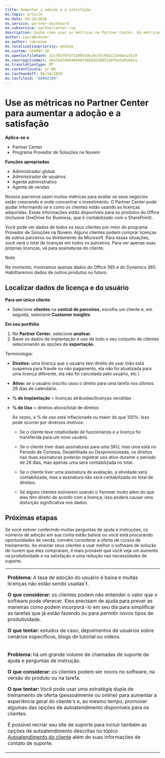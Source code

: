 ```yaml
---
title: Aumentar a adoção e a satisfação
ms.topic: article
ms.date: 05/18/2020
ms.service: partner-dashboard
ms.subservice: partnercenter-csp
description: Saiba como usar as métricas no Partner Center. As métricas podem mostrar se sua empresa está crescendo, como os clientes usam suas licenças e onde concentrar o investimento.
author: LauraBrenner
ms.author: labrenne
ms.localizationpriority: medium
ms.custom: SEOMAY.20
ms.openlocfilehash: 32c765797af31095ddec0c43c9bb132b68e1d319
ms.sourcegitcommit: e0a1b4506840486f4bb82620051e0f6a5e81662a
ms.translationtype: MT
ms.contentlocale: pt-BR
ms.lasthandoff: 06/18/2020
ms.locfileid: "84992109"
---
```

# <a name="use-metrics-in-partner-center-to-increase-adoption-and-satisfaction"></a>Use as métricas no Partner Center para aumentar a adoção e a satisfação

**Aplica-se a**

- Partner Center
- Programa Provedor de Soluções na Nuvem

**Funções apropriadas**

- Administrador global
- Administrador de usuários
- Agente administrativo
- Agente de vendas

Nossos parceiros usam muitos métricas para avaliar se seus negócios estão crescendo e onde concentrar o investimento. O Partner Center pode ajudar informando se e como os clientes estão usando as licenças adquiridas. Essas informações estão disponíveis para os produtos do Office (inclusive OneDrive for Business, que é contabilizado com o SharePoint).

Você pode ver dados de todos os seus clientes por meio do programa Provedor de Soluções na Nuvem. Alguns clientes podem comprar licenças de outros parceiros ou diretamente da Microsoft. Para essas situações, você verá o total de licenças em todos os parceiros. Para ver apenas suas próprias licenças, vá para assinaturas do cliente.

> [!NOTE]  
>  No momento, mostramos apenas dados do Office 365 e do Dynamics 365. Habilitaremos dados de outros produtos no futuro.

## <a name="find-license-and-user-data"></a>Localizar dados de licença e do usuário


**Para um único cliente**

- Selecione **clientes** na **central de parceiros**, escolha um cliente e, em seguida, selecione **Customer insights**.

**Em seu portfólio**

1.  No **Partner Center**, selecione **analisar**.
2.  Baixe os dados de implantação e uso de todo o seu conjunto de clientes selecionando as opções de **exportação**.

Terminologia:

- **Direitos:** uma licença que o usuário tem direito de usar (não está suspensa para fraude ou não pagamento, ela não foi atualizada para uma licença diferente, ela não foi cancelada pelo usuário, etc.)

- **Ativo:** se o usuário inscrito usou o direito para uma tarefa nos últimos 28 dias de calendário.

- **% de Implantação** = licenças atribuídas/licenças vendidas

- **% de Uso** = direitos ativos/total de direitos

   Às vezes, a % de uso está inflacionada ou maior do que 100%. Isso pode ocorrer por diversos motivos:

   - Se o cliente teve rotatividade de funcionários e a licença foi transferida para um novo usuário.

   - Se o cliente tiver duas assinaturas para uma SKU, mas uma está no Período de Cortesia, Desabilitada ou Desprovisionada, os direitos nas duas assinaturas poderão registrar uso ativo durante o período de 28 dias, mas apenas uma será contabilizada no total.

   - Se o cliente tiver uma assinatura de avaliação, a atividade será contabilizada, mas a assinatura não será contabilizada no total de direitos.

   - Se alguns clientes estiverem usando o Yammer muito além do que eles têm direito de acordo com a licença, isso poderá causar uma distorção significativa nos dados.

## <a name="next-steps"></a>Próximas etapas

Se você estiver conferindo muitas perguntas de ajuda e instruções, os números de adoção em sua conta estão baixos ou você está procurando oportunidades de venda, convém considerar a oferta de cursos de treinamento. Ao ensinar seus clientes a usar melhor o software de solução de nuvem que eles compraram, é mais provável que você veja um aumento na produtividade e na satisfação e uma redução nas necessidades de suporte.

<table>
<colgroup>
<col width="100%" />
</colgroup>
<tbody>
<tr class="odd">
<td><p><strong>Problema:</strong> A taxa de adoção do usuário é baixa e muitas licenças não estão sendo usadas&#39;t.</p>
<p><strong>O que considerar:</strong> os clientes podem não entender o valor que o software pode oferecer. Eles precisam de ajuda para prever as maneiras como podem incorporá-lo em seu dia para simplificar as tarefas que já estão fazendo ou para permitir novos tipos de produtividade.</p>
<p><strong>O que tentar:</strong> estudos de caso, depoimentos de usuários sobre cenários específicos, blogs de tutorial ou vídeos.</p></td>
</tr>
<tr class="even">
<td><p><strong>Problema:</strong> há um grande volume de chamadas de suporte de ajuda e perguntas de instrução.</p>
<p><strong>O que considerar:</strong> os clientes podem ser novos no software, na versão do produto ou na tarefa.</p>
<p><strong>O que tentar:</strong> Você pode usar uma estratégia dupla de treinamento de oferta (pessoalmente ou online) para aumentar a experiência geral do cliente&#39;s e, ao mesmo tempo, promover algumas das opções de autoatendimento disponíveis para os clientes.</p>
<p>É possível recriar seu site de suporte para incluir também as opções de autoatendimento descritas no tópico <a href="customer-self-support.md" data-raw-source="[Customer self-support](customer-self-support.md)">Autoatendimento do cliente</a> além de suas informações de contato de suporte.</p></td>
</tr>
</tbody>
</table>
